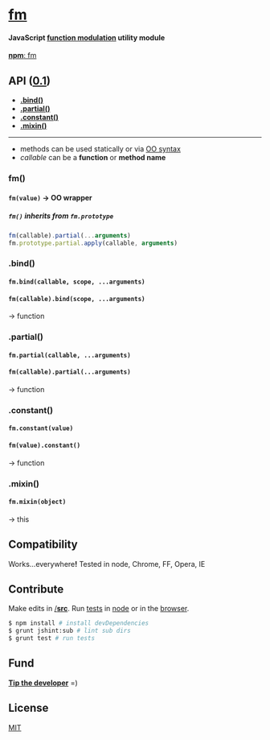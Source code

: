 # [fm](../../)
#### JavaScript [function modulation](#api) utility module
[<b>npm</b>: fm](https://www.npmjs.org/package/fm)

<a name="api"></a>
## API ([0.1](../../releases))

<a name="methods"></a>
- [<b>.bind()</b>](#bind)
- [<b>.partial()</b>](#partial)
- [<b>.constant()</b>](#constant)
- [<b>.mixin()</b>](#mixin)

* * *
- methods can be used statically or via [OO syntax](#oo)
- <var>callable</var> can be a <b>function</b> or <b>method name</b>

<a name="oo"></a>
### fm()
#### `fm(value)` &rarr; OO wrapper
##### `fm()` inherits from `fm.prototype`

```js
fm(callable).partial(...arguments)
fm.prototype.partial.apply(callable, arguments)
```

### .bind()
#### `fm.bind(callable, scope, ...arguments)`
#### `fm(callable).bind(scope, ...arguments)`
&rarr; function

### .partial()
#### `fm.partial(callable, ...arguments)`
#### `fm(callable).partial(...arguments)`
&rarr; function

### .constant()
#### `fm.constant(value)`
#### `fm(value).constant()`
&rarr; function

### .mixin()
#### `fm.mixin(object)`
&rarr; this

## Compatibility

Works...everywhere<b>!</b> Tested in node, Chrome, FF, Opera, IE

## Contribute
Make edits in [/<b>src</b>](./src). Run [tests](test) in [node](#cli) or in the [browser](test/index.html).

<a name="cli"></a>
```sh
$ npm install # install devDependencies
$ grunt jshint:sub # lint sub dirs
$ grunt test # run tests
```

## Fund
<b>[Tip the developer](https://www.gittip.com/ryanve/)</b> =)

## License
[MIT](fm.js#L4)